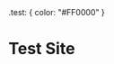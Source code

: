 <head>
  <title>Sombrero Worm Test Site</title>
  <css>
    .test: {
      color: "#FF0000"
    }
  </css>
</head>

# Test Site
